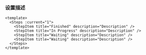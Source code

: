 ### 设置描述

<!--start-code-->

```vue
<template>
  <Steps :current="1">
    <StepItem title="Finished" description="Description" />
    <StepItem title="In Progress" description="Description" />
    <StepItem title="Waiting" description="Description" />
    <StepItem title="Waiting" description="Description" />
  </Steps>
</template>
```

<!--end-code-->
